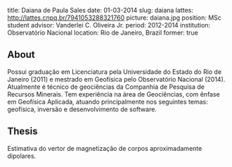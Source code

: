 title: Daiana de Paula Sales
date: 01-03-2014
slug: daiana
lattes: http://lattes.cnpq.br/7941053288321760
picture: daiana.jpg
position: MSc student
advisor: Vanderlei C. Oliveira Jr.
period: 2012-2014
institution: Observatório Nacional
location: Rio de Janeiro, Brazil
former: true

## About

Possui graduação em Licenciatura pela Universidade do Estado do Rio de Janeiro
(2011) e mestrado em Geofísica pelo Observatório Nacional (2014). Atualmente é
técnico de geociências da Companhia de Pesquisa de Recursos Minerais. Tem
experiência na área de Geociências, com ênfase em Geofísica Aplicada, atuando
principalmente nos seguintes temas: geofísica, inversão e desenvolvimento de
software.

## Thesis

Estimativa do vertor de magnetização de corpos aproximadamente dipolares.
